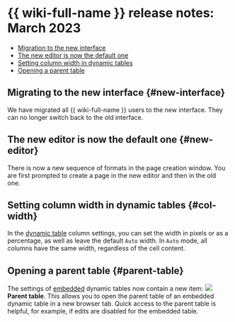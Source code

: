 # {{ wiki-full-name }} release notes: March 2023

* [Migration to the new interface](#new-interface)
* [The new editor is now the default one](#new-editor)
* [Setting column width in dynamic tables](#col-width)
* [Opening a parent table](#parent-table)


## Migrating to the new interface {#new-interface}

We have migrated all {{ wiki-full-name }} users to the new interface. They can no longer switch back to the old interface.



## The new editor is now the default one {#new-editor}

There is now a new sequence of formats in the page creation window. You are first prompted to create a page in the new editor and then in the old one.


## Setting column width in dynamic tables {#col-width}

In the [dynamic table](../actions/grid-reference.md) column settings, you can set the width in pixels or as a percentage, as well as leave the default `Auto` width. In `Auto` mode, all columns have the same width, regardless of the cell content.

## Opening a parent table {#parent-table}

The settings of [embedded](../actions/grid-reference.md) dynamic tables now contain a new item: ![](../../_assets/wiki/svg/parent-table.svg) **Parent table**. This allows you to open the parent table of an embedded dynamic table in a new browser tab. Quick access to the parent table is helpful, for example, if edits are disabled for the embedded table.
